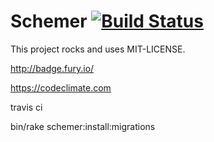 # Schemer [![Build Status](https://travis-ci.org/pdhar/schemer.svg)](https://travis-ci.org/pdhar/schemer.svg)

This project rocks and uses MIT-LICENSE.

http://badge.fury.io/

https://codeclimate.com

travis ci

bin/rake schemer:install:migrations
